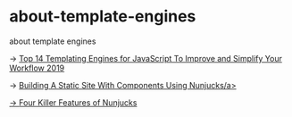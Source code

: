 # about-template-engines
about template engines

-> <a href="https://colorlib.com/wp/top-templating-engines-for-javascript/">Top 14 Templating Engines for JavaScript To Improve and Simplify Your Workflow 2019</a>

-> <a href="https://www.smashingmagazine.com/2018/03/static-site-with-nunjucks/">Building A Static Site With Components Using Nunjucks/a>
  
-> <a href="https://css-tricks.com/killer-features-of-nunjucks/">Four Killer Features of Nunjucks </a>
